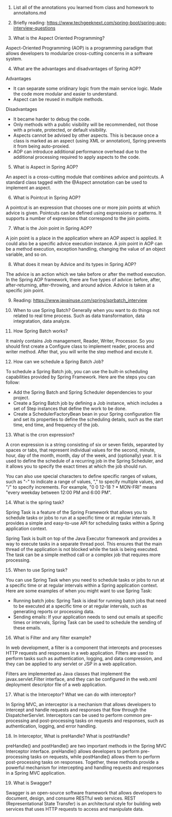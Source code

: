 ﻿1. List all of the annotations you learned from class and homework to annotaitons.md

2. Briefly reading: <https://www.techgeeknext.com/spring-boot/spring-aop-interview-questions>

3. What is the Aspect Oriented Programming?

Aspect-Oriented Programming (AOP) is a programming paradigm that allows developers to modularize cross-cutting concerns in a software system.

4. What are the advantages and disadvantages of Spring AOP?

Advantages

- It can separate some oridinary logic from the main service logic. Made the code more modular and easier to understand.
- Aspect can be reused in multiple methods.

Disadvantages

- It became harder to debug the code.
- Only methods with a public visibility will be recommended, not those with a private, protected, or default visibility.
- Aspects cannot be advised by other aspects. This is because once a class is marked as an aspect (using XML or annotation), Spring prevents it from being auto-proxied.
- AOP can introduce additional performance overhead due to the additional processing required to apply aspects to the code.

5. What is Aspect in Spring AOP?

An aspect is a cross-cutting module that combines advice and pointcuts. A standard class tagged with the @Aspect annotation can be used to implement an aspect.

6. What is Pointcut in Spring AOP?

A pointcut is an expression that chooses one or more join points at which advice is given. Pointcuts can be defined using expressions or patterns. It supports a number of expressions that correspond to the join points.

7. What is the Join point in Spring AOP?

A join point is a place in the application where an AOP aspect is applied. It could also be a specific advice execution instance. A join point in AOP can be a method execution, exception handling, changing the value of an object variable, and so on.

8. What does it mean by Advice and its types in Spring AOP?

The advice is an action which we take before or after the method execution. In the Spring AOP framework, there are five types of advice: before, after, after-returning, after-throwing, and around advice. Advice is taken at a specific join point.

9. Reading: <https://www.javainuse.com/spring/sprbatch_interview>

10. When to use Spring Batch?
Generally when you want to do things not related to real time process. Such as data transformation, data integratation, data analyze.

11. How Spring Batch works?

It mainly contains Job management, Reader, Writer, Processor. So you should first create a Configure class to implement reader, process and writer method. After that, you will write the step method and excute it.

12. How can we schedule a Spring Batch Job?

To schedule a Spring Batch job, you can use the built-in scheduling capabilities provided by Spring Framework. Here are the steps you can follow:

- Add the Spring Batch and Spring Scheduler dependencies to your project.
- Create a Spring Batch job by defining a Job instance, which includes a set of Step instances that define the work to be done.
- Create a SchedulerFactoryBean bean in your Spring configuration file and set its properties to define the scheduling details, such as the start time, end time, and frequency of the job.

13. What is the cron expression?

A cron expression is a string consisting of six or seven fields, separated by spaces or tabs, that represent individual values for the second, minute, hour, day of the month, month, day of the week, and (optionally) year. It is used to define the schedule of a recurring job in the Spring Scheduler, and it allows you to specify the exact times at which the job should run.

You can also use special characters to define specific ranges of values, such as "-" to indicate a range of values, "," to specify multiple values, and "/" to specify increments. For example, "0 0 12-18 ? * MON-FRI" means "every weekday between 12:00 PM and 6:00 PM".

14. What is the spring task?

Spring Task is a feature of the Spring Framework that allows you to schedule tasks or jobs to run at a specific time or at regular intervals. It provides a simple and easy-to-use API for scheduling tasks within a Spring application context.

Spring Task is built on top of the Java Executor framework and provides a way to execute tasks in a separate thread pool. This ensures that the main thread of the application is not blocked while the task is being executed. The task can be a simple method call or a complex job that requires more processing.

15. When to use Spring task?

You can use Spring Task when you need to schedule tasks or jobs to run at a specific time or at regular intervals within a Spring application context. Here are some examples of when you might want to use Spring Task:

- Running batch jobs: Spring Task is ideal for running batch jobs that need to be executed at a specific time or at regular intervals, such as generating reports or processing data.
- Sending emails: If your application needs to send out emails at specific times or intervals, Spring Task can be used to schedule the sending of these emails.

16. What is Filter and any filter example?

In web development, a filter is a component that intercepts and processes HTTP requests and responses in a web application. Filters are used to perform tasks such as authentication, logging, and data compression, and they can be applied to any servlet or JSP in a web application.

Filters are implemented as Java classes that implement the javax.servlet.Filter interface, and they can be configured in the web.xml deployment descriptor file of a web application.

17. What is the Interceptor? What we can do with interceptor?


In Spring MVC, an interceptor is a mechanism that allows developers to intercept and handle requests and responses that flow through the DispatcherServlet. Interceptors can be used to perform common pre-processing and post-processing tasks on requests and responses, such as authentication, logging, and error handling.

18. In Interceptor, What is preHandle? What is postHandle?

preHandle() and postHandle() are two important methods in the Spring MVC Interceptor interface. preHandle() allows developers to perform pre-processing tasks on requests, while postHandle() allows them to perform post-processing tasks on responses. Together, these methods provide a powerful mechanism for intercepting and handling requests and responses in a Spring MVC application.

19. What is Swagger?


Swagger is an open-source software framework that allows developers to document, design, and consume RESTful web services. REST (Representational State Transfer) is an architectural style for building web services that uses HTTP requests to access and manipulate data.
